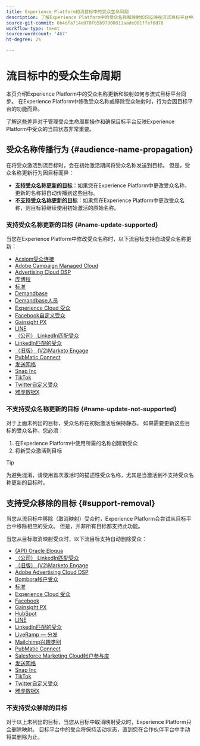 ```yaml
---
title: Experience Platform和流目标中的受众生命周期
description: 了解Experience Platform中的受众名称和映射如何反映在流式目标平台中。
source-git-commit: 6b4dfa714e078fb5b97900811aade081ffef0d78
workflow-type: tm+mt
source-wordcount: '467'
ht-degree: 2%

---
```



# 流目标中的受众生命周期

本页介绍Experience Platform中的受众名称更新和映射如何与流式目标平台同步。 在Experience Platform中修改受众名称或移除受众映射时，行为会因目标平台的功能而异。

了解这些差异对于管理受众生命周期操作和确保目标平台反映Experience Platform中受众的当前状态非常重要。

## 受众名称传播行为 {#audience-name-propagation}

在将受众激活到流目标时，会在初始激活期间将受众名称发送到目标。 但是，受众名称更新行为因目标而异：

* **[支持受众名称更新的目标](#name-update-supported)**：如果您在Experience Platform中更改受众名称，更新的名称将自动传播到这些目标。
* **[不支持受众名称更新的目标](#name-update-not-supported)**：如果您在Experience Platform中更改受众名称，则目标将继续使用初始激活的原始名称。

### 支持受众名称更新的目标 {#name-update-supported}

当您在Experience Platform中修改受众名称时，以下流目标支持自动受众名称更新：

* [Acxiom受众连接](../catalog/advertising/acxiom-audience-connection.md)
* [Adobe Campaign Managed Cloud](../catalog/email-marketing/adobe-campaign-managed-services.md)
* [Advertising Cloud DSP](../catalog/advertising/adobe-advertising-cloud-connection.md)
* [庞博拉](../catalog/advertising/bombora.md)
* [标准](../catalog/advertising/criteo.md)
* [Demandbase](../catalog/advertising/demandbase.md)
* [Demandbase人员](../catalog/advertising/demandbase-people.md)
* [Experience Cloud 受众](../catalog/adobe/experience-cloud-audiences.md)
* [Facebook自定义受众](../catalog/social/facebook.md)
* [Gainsight PX](../catalog/analytics/gainsight-px.md)
* [LINE](../catalog/mobile-engagement/line.md)
* [（公司） LinkedIn匹配受众](../catalog/social/linkedin-b2b.md)
* [LinkedIn匹配的受众](../catalog/social/linkedin.md)
* [（旧版） (V2)Marketo Engage](../catalog/adobe/marketo-engage.md)
* [PubMatic Connect](../catalog/advertising/pubmatic.md)
* [发送网格](../catalog/email-marketing/sendgrid.md)
* [Snap Inc](../catalog/advertising/snap-inc.md)
* [TikTok](../catalog/social/tiktok.md)
* [Twitter自定义受众](../catalog/social/twitter.md)
* [雅虎数据X](../catalog/advertising/datax.md)

### 不支持受众名称更新的目标 {#name-update-not-supported}

对于上面未列出的目标，受众名称在初始激活后保持静态。 如果需要更新这些目标的受众名称，您必须：

1. 在Experience Platform中使用所需的名称创建新受众
2. 将新受众激活到目标

>[!TIP]
>
>为避免混淆，请使用首次激活时的描述性受众名称，尤其是当激活到不支持受众名称更新的目标时。

## 支持受众移除的目标 {#support-removal}

当您从流目标中移除（取消映射）受众时，Experience Platform会尝试从目标平台中移除相应的受众。 但是，并非所有目标都支持此功能。

当您从目标取消映射受众时，以下流目标支持自动删除受众：

* [(API) Oracle Eloqua](../catalog/email-marketing/oracle-eloqua-api.md)
* [（公司） LinkedIn匹配受众](../catalog/social/linkedin-b2b.md)
* [（旧版） (V2)Marketo Engage](../catalog/adobe/marketo-engage.md)
* [Adobe Advertising Cloud DSP](../catalog/advertising/adobe-advertising-cloud-connection.md)
* [Bombora帐户受众](../catalog/advertising/bombora.md)
* [标准](../catalog/advertising/criteo.md)
* [Experience Cloud 受众](../catalog/adobe/experience-cloud-audiences.md)
* [Facebook](../catalog/social/facebook.md)
* [Gainsight PX](../catalog/analytics/gainsight-px.md)
* [HubSpot](../catalog/crm/hubspot.md)
* [LINE](../catalog/mobile-engagement/line.md)
* [LinkedIn匹配的受众](../catalog/social/linkedin.md)
* [LiveRamp — 分发](../catalog/advertising/liveramp-distribution.md)
* [Mailchimp兴趣类别](../catalog/email-marketing/mailchimp-interest-categories.md)
* [PubMatic Connect](../catalog/advertising/pubmatic.md)
* [Salesforce Marketing Cloud帐户参与度](../catalog/email-marketing/salesforce-marketing-cloud-account-engagement.md)
* [发送网格](../catalog/email-marketing/sendgrid.md)
* [Snap Inc](../catalog/advertising/snap-inc.md)
* [TikTok](../catalog/social/tiktok.md)
* [Twitter自定义受众](../catalog/social/twitter.md)
* [雅虎数据X](../catalog/advertising/datax.md)

### 不支持受众移除的目标

对于以上未列出的目标，当您从目标中取消映射受众时，Experience Platform只会删除映射。 目标平台中的受众将保持活动状态，直到您在合作伙伴平台中手动将其删除为止。
